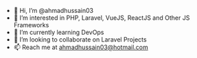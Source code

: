 - 👋 Hi, I’m @ahmadhussain03
- 👀 I’m interested in PHP, Laravel, VueJS, ReactJS and Other JS Frameworks 
- 🌱 I’m currently learning DevOps
- 💞️ I’m looking to collaborate on Laravel Projects
- 📫 Reach me at [ahmadhussain03@hotmail.com](mailto:ahmadhussain03@hotmail.com)

<!---
ahmadhussain03/ahmadhussain03 is a ✨ special ✨ repository because its `README.md` (this file) appears on your GitHub profile.
You can click the Preview link to take a look at your changes.
--->
